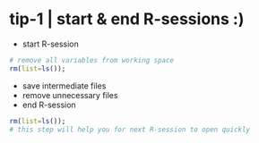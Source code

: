 # tip-1 | start & end R-sessions :)

- start R-session 
```R
# remove all variables from working space
rm(list=ls());
```
- save intermediate files
- remove unnecessary files
- end R-session
```R
rm(list=ls());
# this step will help you for next R-session to open quickly
``` 

